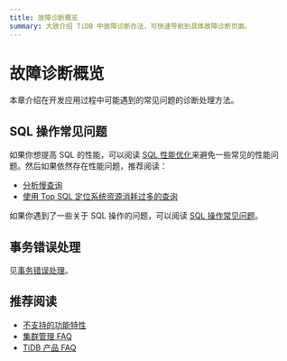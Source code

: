 ```yaml
---
title: 故障诊断概览
summary: 大致介绍 TiDB 中故障诊断办法，可快速导航到具体故障诊断页面。
---
```


# 故障诊断概览

本章介绍在开发应用过程中可能遇到的常见问题的诊断处理方法。

## SQL 操作常见问题

如果你想提高 SQL 的性能，可以阅读 [SQL 性能优化](/develop/optimize-sql-overview.md)来避免一些常见的性能问题。然后如果依然存在性能问题，推荐阅读：

- [分析慢查询](/analyze-slow-queries.md)
- [使用 Top SQL 定位系统资源消耗过多的查询](/dashboard/top-sql.md)

如果你遇到了一些关于 SQL 操作的问题，可以阅读 [SQL 操作常见问题](/faq/sql-faq.md)。

## 事务错误处理

见[事务错误处理](/develop/transaction-troubleshoot.md)。

## 推荐阅读

- [不支持的功能特性](/mysql-compatibility.md#%E4%B8%8D%E6%94%AF%E6%8C%81%E7%9A%84%E5%8A%9F%E8%83%BD%E7%89%B9%E6%80%A7)
- [集群管理 FAQ](/faq/manage-cluster-faq.md)
- [TiDB 产品 FAQ](/faq/tidb-faq.md)
